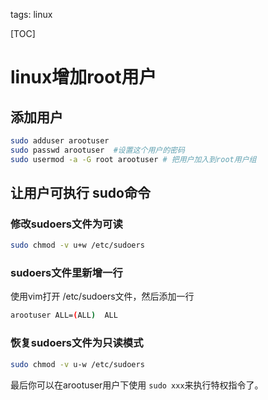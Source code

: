 tags: linux



[TOC]



# linux增加root用户



## 添加用户

```bash
sudo adduser arootuser
sudo passwd arootuser  #设置这个用户的密码
sudo usermod -a -G root arootuser # 把用户加入到root用户组
```



## 让用户可执行 sudo命令

### 修改sudoers文件为可读

```bash
sudo chmod -v u+w /etc/sudoers
```

### sudoers文件里新增一行

使用vim打开 /etc/sudoers文件，然后添加一行

```bash
arootuser ALL=(ALL)  ALL
```

### 恢复sudoers文件为只读模式

```bash
sudo chmod -v u-w /etc/sudoers
```





最后你可以在arootuser用户下使用 `sudo xxx`来执行特权指令了。